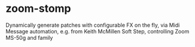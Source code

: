 # zoom-stomp
Dynamically generate patches with configurable FX on the fly, via Midi Message automation, e.g. from Keith McMillen Soft Step, controlling Zoom MS-50g and family
